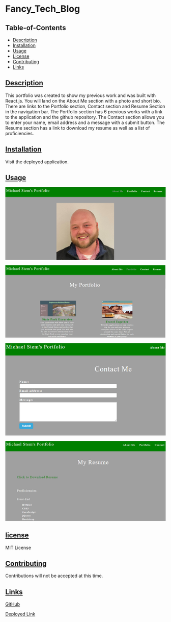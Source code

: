 # Fancy_Tech_Blog

## Table-of-Contents

  * [Description](#description)
  * [Installation](#installation)
  * [Usage](#usage)
  * [License](#license)
  * [Contributing](#contributing)
  * [Links](#Links)
  
## [Description](#table-of-contents)
This portfolio was created to show my previous work and was built with React.js. You will land on the About Me section with a photo and short bio. There are links to the Portfolio section, Contact section and Resume Section in the navigation bar. The Portfolio section has 6 previous works with a link to the application and the github repository. The Contact section allows you to enter your name, email address and a message with a submit button. The Resume section has a link to download my resume as well as a list of proficiencies. 

## [Installation](#table-of-contents)
Visit the deployed application.


## [Usage](#table-of-contents)

  ![screenshot](../portfoloio_michael_stem/src/components/assets/images/About_Me.png)

  ![screenshot](./src/components/assets/images/Portfolio.png)

  ![screenshot](./src/components/assets/images/Contact_Me.png)

  ![screenshot](./src/components/assets/images/Resume.png)
  
## [license](#table-of-contents)
MIT License

## [Contributing](#table-of-contents)
Contributions will not be accepted at this time.

## [Links](#table-of-contents)

[GitHub](https://github.com/mikestem)

[Deployed Link](https://mikestem.github.io/Portfolio_Michael_Stem/)